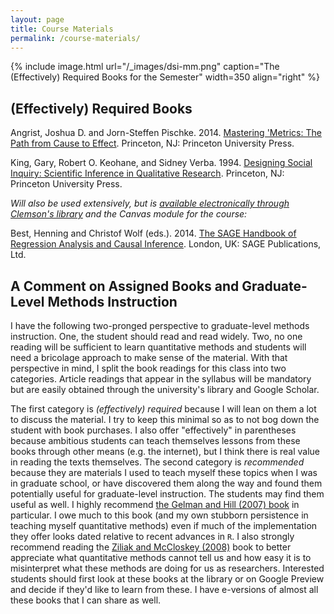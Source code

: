 ```yaml
---
layout: page
title: Course Materials
permalink: /course-materials/
---
```


{% include image.html url="/_images/dsi-mm.png" caption="The (Effectively) Required Books for the Semester" width=350 align="right" %}

## (Effectively) Required Books

Angrist, Joshua D. and Jorn-Steffen Pischke. 2014. [Mastering 'Metrics: The Path from Cause to Effect](https://www.amazon.com/Mastering-Metrics-Path-Cause-Effect/dp/0691152845). Princeton, NJ: Princeton University Press.

King, Gary, Robert O. Keohane, and Sidney Verba. 1994. [Designing Social Inquiry: Scientific Inference in Qualitative Research](https://www.amazon.com/Designing-Social-Inquiry-Scientific-Qualitative/dp/0691034710). Princeton, NJ: Princeton University Press.

*Will also be used extensively, but is [available electronically through Clemson's library](http://libcat.clemson.edu/record=b3513527) and the Canvas module for the course:*

Best, Henning and Christof Wolf (eds.). 2014. [The SAGE Handbook of Regression Analysis and Causal Inference](https://www.amazon.com/Handbook-Regression-Analysis-Causal-Inference/dp/1446252442). London, UK: SAGE Publications, Ltd.

## A Comment on Assigned Books and Graduate-Level Methods Instruction

I have the following two-pronged perspective to graduate-level methods instruction. One, the student should read and read widely. Two, no one reading will be sufficient to learn quantitative methods and students will need a bricolage approach to make sense of the material. With that perspective in mind, I split the book readings for this class into two categories. Article readings that appear in the syllabus will be mandatory but are easily obtained through the university's library and Google Scholar.

The first category is *(effectively) required* because I will lean on them a lot to discuss the material. I try to keep this minimal so as to not bog down the student with book purchases. I also offer "effectively" in parentheses because ambitious students can teach themselves lessons from these books through other means (e.g. the internet), but I think there is real value in reading the texts themselves. The second category is *recommended* because they are materials I used to teach myself these topics when I was in graduate school, or have discovered them along the way and found them potentially useful for graduate-level instruction. The students may find them useful as well. I highly recommend [the Gelman and Hill (2007) book](https://www.amazon.com/Analysis-Regression-Multilevel-Hierarchical-Analytical/dp/B00QAV71GO) in particular. I owe much to this book (and my own stubborn persistence in teaching myself quantitative methods) even if much of the implementation they offer looks dated relative to recent advances in `R`. I also strongly recommend reading the [Ziliak and McCloskey (2008)](https://www.amazon.com/Cult-Statistical-Significance-Economics-2008-04-30) book to better appreciate what quantitative methods cannot tell us and how easy it is to misinterpret what these methods are doing for us as researchers. Interested students should first look at these books at the library or on Google Preview and decide if they'd like to learn from these. I have e-versions of almost all these books that I can share as well.

